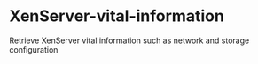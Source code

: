 # XenServer-vital-information
Retrieve XenServer vital information such as network and storage configuration
